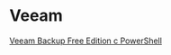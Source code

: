 # Veeam

[Veeam Backup Free Edition с PowerShell](https://www.veeam.com/blog/ru/veeam-backup-free-edition-now-with-powershell.html)
